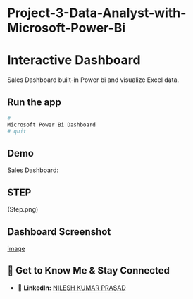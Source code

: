 # Project-3-Data-Analyst-with-Microsoft-Power-Bi

# Interactive Dashboard 

Sales Dashboard built-in Power bi and  visualize Excel data.


## Run the app
```Powershell
# 
Microsoft Power Bi Dashboard
# quit
```

## Demo
Sales Dashboard: 

## STEP
(Step.png)

## Dashboard Screenshot
[image](Dashboardimage.png)


## 🤝 Get to Know Me & Stay Connected

- 💼 **LinkedIn:** [NILESH KUMAR PRASAD](www.linkedin.com/in/nilesh-kumar-prasad-89253128b)
